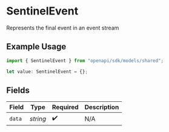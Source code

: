 # SentinelEvent

Represents the final event in an event stream

## Example Usage

```typescript
import { SentinelEvent } from "openapi/sdk/models/shared";

let value: SentinelEvent = {};
```

## Fields

| Field              | Type               | Required           | Description        |
| ------------------ | ------------------ | ------------------ | ------------------ |
| `data`             | *string*           | :heavy_check_mark: | N/A                |